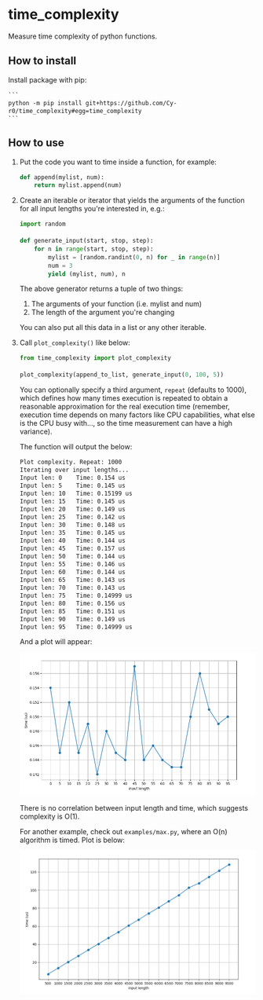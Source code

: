 # time_complexity

Measure time complexity of python functions.


## How to install

Install package with pip:

    ```
    python -m pip install git+https://github.com/Cy-r0/time_complexity#egg=time_complexity
    ```


## How to use

1. Put the code you want to time inside a function, for example:

    ```python
    def append(mylist, num):
        return mylist.append(num)
    ```


2. Create an iterable or iterator that yields the arguments of the function for all input lengths you're interested in, e.g.:
  
    ```python
    import random

    def generate_input(start, stop, step):
        for n in range(start, stop, step):
            mylist = [random.randint(0, n) for _ in range(n)]
            num = 3
            yield (mylist, num), n
    ```

    The above generator returns a tuple of two things:

    1. The arguments of your function (i.e. mylist and num)
    2. The length of the argument you're changing

    You can also put all this data in a list or any other iterable.


3. Call ```plot_complexity()``` like below:

    ```python
    from time_complexity import plot_complexity

    plot_complexity(append_to_list, generate_input(0, 100, 5))
    ```

    You can optionally specify a third argument, ```repeat``` (defaults to 1000), which defines how many times execution is repeated to obtain a reasonable approximation for the real execution time (remember, execution time depends on many factors like CPU capabilities, what else is the CPU busy with..., so the time measurement can have a high variance).

    The function will output the below:

    ```
    Plot complexity. Repeat: 1000
    Iterating over input lengths...
    Input len: 0 	Time: 0.154 us
    Input len: 5 	Time: 0.145 us
    Input len: 10 	Time: 0.15199 us
    Input len: 15 	Time: 0.145 us
    Input len: 20 	Time: 0.149 us
    Input len: 25 	Time: 0.142 us
    Input len: 30 	Time: 0.148 us
    Input len: 35 	Time: 0.145 us
    Input len: 40 	Time: 0.144 us
    Input len: 45 	Time: 0.157 us
    Input len: 50 	Time: 0.144 us
    Input len: 55 	Time: 0.146 us
    Input len: 60 	Time: 0.144 us
    Input len: 65 	Time: 0.143 us
    Input len: 70 	Time: 0.143 us
    Input len: 75 	Time: 0.14999 us
    Input len: 80 	Time: 0.156 us
    Input len: 85 	Time: 0.151 us
    Input len: 90 	Time: 0.149 us
    Input len: 95 	Time: 0.14999 us

    ```

    And a plot will appear:

    ![constant_time](media/O(1).png)

    There is no correlation between input length and time, which suggests complexity is O(1).

    For another example, check out ```examples/max.py```, where an O(n) algorithm is timed. Plot is below:

    ![quad_time](media/O(n).png)


